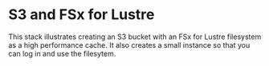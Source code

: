 # S3 and FSx for Lustre

This stack illustrates creating an S3 bucket with an FSx for Lustre filesystem as a high performance cache.
It also creates a small instance so that you can log in and use the filesytem.